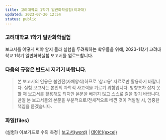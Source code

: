 ```yaml
---
title: 고려대학교 1학기 일반화학실험(이과대)
updated: 2023-07-20 12:54
status: public
---
```


### 고려대학교 1학기 일반화학실험

보고서를 어떻게 써야 할지 몰라 실험을 두려워하는 학우들을 위해,
2023-1학기 고려대학교 1학기 일반화학실험 보고서를 업로드합니다. <nb><nb>



### 다음의 규정은 반드시 지키기 바랍니다.
> 본 보고서의 인용은 불완전(자체양식)하므로 '참고용' 자료로만 활용하기 바랍니다.
> 실험 보고서는 본인의 과학적 사고력을 기르기 위함입니다. 방향조차 잡지 못할 때 보고서를 활용해도 되지만 본문을 베끼지 않고 스스로 길을 찾기 바랍니다.
> 만일 본 보고서들의 본문을 부분적으로/전체적으로 베낀 것이 적발될 시, 엄중한 책임을 묻겠습니다.
<nb>


### 파일(files)

(실험1) 아보가드로 수의 측정  |  <a href="https://view.officeapps.live.com/op/view.aspx?src=https%3A%2F%2Fraw.githubusercontent.com%2Fchemwj%2Fchemwj.github.io%2F0c269c40ca6a0caa6f8fa91ae47f0ae01c3a5f38%2Ffiles%2Ffiles-exp1%2F%25EC%25A0%2595%25EC%259B%2590%25EC%25A4%2580_%25EC%2595%2584%25EB%25B3%25B4%25EA%25B0%2580%25EB%2593%259C%25EB%25A1%259C%2520%25EC%2588%2598%25EC%259D%2598%2520%25EA%25B2%25B0%25EC%25A0%2595.docx&wdOrigin=BROWSELINK" download>보고서(word)</a>  | <a href="https://view.officeapps.live.com/op/view.aspx?src=https%3A%2F%2Fraw.githubusercontent.com%2Fchemwj%2Fchemwj.github.io%2Fmain%2Ffiles%2Ffiles-exp1%2F(%25EC%258B%25A4%25ED%2597%25981%2520%25EB%258D%25B0%25EC%259D%25B4%25ED%2584%25B0%25EC%25B2%2598%25EB%25A6%25AC)%2520%25EC%2595%2584%25EB%25B3%25B4%25EA%25B0%2580%25EB%2593%259C%25EB%25A1%259C%2520%25EC%2588%2598%2520%25EC%25B8%25A1%25EC%25A0%2595.xlsx&wdOrigin=BROWSELINK" download>데이터(excel)</a>
